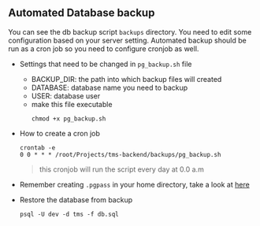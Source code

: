 ## Automated Database backup
You can see the db backup script `backups` directory. You need to edit some configuration based on your server setting.
Automated backup should be run as a cron job so you need to configure cronjob as well.

 - Settings that need to be changed in `pg_backup.sh` file
    - BACKUP_DIR: the path into which backup files will created
    - DATABASE: database name you need to backup
    - USER: database user
    - make this file executable
        ```
        chmod +x pg_backup.sh
        ```

 - How to create a cron job
    ```
    crontab -e
    0 0 * * * /root/Projects/tms-backend/backups/pg_backup.sh
    ```
    > this cronjob will run the script every day at 0.0 a.m

 - Remember creating `.pgpass` in your home directory, take a look at [here](https://www.postgresql.org/docs/9.3/libpq-pgpass.html)
 - Restore the database from backup
   ```
   psql -U dev -d tms -f db.sql
   ```
